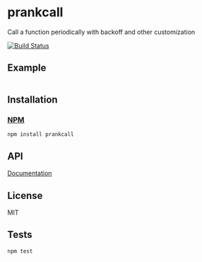 # prankcall

Call a function periodically with backoff and other customization

[![Build Status](https://travis-ci.org/codeactual/prankcall.png)](https://travis-ci.org/codeactual/prankcall)

## Example

```js
```

## Installation

### [NPM](https://npmjs.org/package/prankcall)

    npm install prankcall

## API

[Documentation](docs/Prankcall.md)

## License

  MIT

## Tests

    npm test
